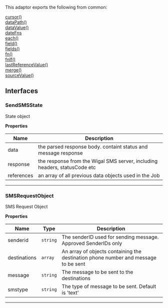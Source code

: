 

This adaptor exports the following from common:
<dl>
<dt>
    <a href="/adaptors/packages/common-docs#cursor">cursor()</a>
</dt>
<dt>
    <a href="/adaptors/packages/common-docs#datapath">dataPath()</a>
</dt>
<dt>
    <a href="/adaptors/packages/common-docs#datavalue">dataValue()</a>
</dt>
<dt>
    <a href="/adaptors/packages/common-docs#datefns">dateFns</a>
</dt>
<dt>
    <a href="/adaptors/packages/common-docs#each">each()</a>
</dt>
<dt>
    <a href="/adaptors/packages/common-docs#field">field()</a>
</dt>
<dt>
    <a href="/adaptors/packages/common-docs#fields">fields()</a>
</dt>
<dt>
    <a href="/adaptors/packages/common-docs#fn">fn()</a>
</dt>
<dt>
    <a href="/adaptors/packages/common-docs#fnif">fnIf()</a>
</dt>
<dt>
    <a href="/adaptors/packages/common-docs#lastreferencevalue">lastReferenceValue()</a>
</dt>
<dt>
    <a href="/adaptors/packages/common-docs#merge">merge()</a>
</dt>
<dt>
    <a href="/adaptors/packages/common-docs#sourcevalue">sourceValue()</a>
</dt></dl>


##  Interfaces

### SendSMSState

State object

**Properties**

| Name | Description |
| --- | --- |
| data | the parsed response body. containt status and message response |
| response | the response from the Wigal SMS server, including headers, statusCode etc |
| references | an array of all previous data objects used in the Job |


* * *

### SMSRequestObject

SMS Request Object

**Properties**

| Name | Type | Description |
| --- | --- | --- |
| senderid | <code>string</code> | The senderID used for sending message. Approved SenderIDs only |
| destinations | <code>array</code> | An array of objects containing the destination phone number and message to be sent |
| message | <code>string</code> | The message to be sent to the destinations |
| smstype | <code>string</code> | The type of message to be sent. Default is 'text' |


* * *

